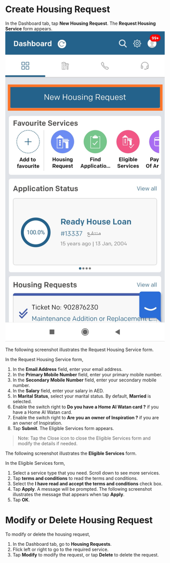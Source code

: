 # Create Housing Request
In the Dashboard tab, tap **New Housing Request**. The **Request Housing Service** form appears.
![New Housing Request](/1-New-Housing-Request.jpg)

The following screenshot illustrates the Request Housing Service form.

In the Request Housing Service form,
1.	In the **Email Address** field, enter your email address.
2.	In the **Primary Mobile Number** field, enter your primary mobile number.
3.	In the **Secondary Mobile Number** field, enter your secondary mobile number.
4.	In the **Salary** field, enter your salary in AED.
5.	In **Marital Status**, select your marital status. By default, **Married** is selected.
6.	Enable the switch right to **Do you have a Home AI Watan card ?** if you have a Home AI Watan card.
7.	Enable the switch right to **Are you an owner of Inspiration ?** if you are an owner of Inspiration.
8.	Tap **Submit**. The Eligible Services form appears.

> Note: Tap the Close icon to close the Eligible Services form and modify the details if needed.

The following screenshot illustrates the **Eligible Services** form.

In the Eligible Services form,
1.	Select a service type that you need. Scroll down to see more services.
2.	Tap **terms and conditions** to read the terms and conditions.
3.	Select the **I have read and accept the terms and conditions** check box.
4.	Tap **Apply**. A message will be prompted. The following screenshot illustrates the message that appears when tap **Apply**.
5.	Tap **OK**.

# Modify or Delete Housing Request

To modify or delete the housing request,

1.	In the Dashboard tab, go to **Housing Requests**.
2.	Flick left or right to go to the required service.
3.	Tap **Modify** to modify the request, or tap **Delete** to delete the request.
